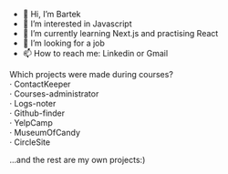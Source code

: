 - 👋 Hi, I’m Bartek
- 👀 I’m interested in Javascript
- 🌱 I’m currently learning Next.js and practising React
- 💞️ I’m looking for a job
- 📫 How to reach me: Linkedin or Gmail

  

Which projects were made during courses?  
· ContactKeeper  
· Courses-administrator  
· Logs-noter  
· Github-finder  
· YelpCamp  
· MuseumOfCandy  
· CircleSite  

...and the rest are my own projects:)

<!---
PositivePerson/PositivePerson is a ✨ special ✨ repository because its `README.md` (this file) appears on your GitHub profile.
You can click the Preview link to take a look at your changes.
--->
